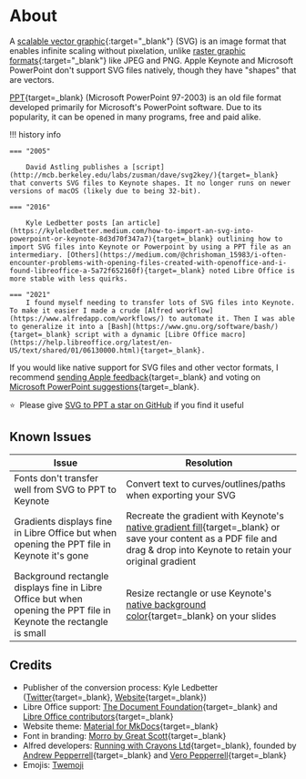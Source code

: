 # About

A [scalable vector graphic](https://en.wikipedia.org/wiki/Scalable_Vector_Graphics){:target="_blank"} (SVG) is an image format that enables infinite scaling without pixelation, unlike [raster graphic formats](https://en.wikipedia.org/wiki/Raster_graphics){:target="_blank"} like JPEG and PNG. Apple Keynote and Microsoft PowerPoint don't support SVG files natively, though they have "shapes" that are vectors.

[PPT](https://www.lifewire.com/ppt-file-2622187){target=_blank} (Microsoft PowerPoint 97-2003) is an old file format developed primarily for Microsoft's PowerPoint software. Due to its popularity, it can be opened in many programs, free and paid alike.

!!! history info

    === "2005"

        David Astling publishes a [script](http://mcb.berkeley.edu/labs/zusman/dave/svg2key/){target=_blank} that converts SVG files to Keynote shapes. It no longer runs on newer versions of macOS (likely due to being 32-bit).

    === "2016"

        Kyle Ledbetter posts [an article](https://kyleledbetter.medium.com/how-to-import-an-svg-into-powerpoint-or-keynote-8d3d70f347a7){target=_blank} outlining how to import SVG files into Keynote or Powerpoint by using a PPT file as an intermediary. [Others](https://medium.com/@chrishoman_15983/i-often-encounter-problems-with-opening-files-created-with-openoffice-and-i-found-libreoffice-a-5a72f652160f){target=_blank} noted Libre Office is more stable with less quirks.

    === "2021"
        I found myself needing to transfer lots of SVG files into Keynote. To make it easier I made a crude [Alfred workflow](https://www.alfredapp.com/workflows/) to automate it. Then I was able to generalize it into a [Bash](https://www.gnu.org/software/bash/){target=_blank} script with a dynamic [Libre Office macro](https://help.libreoffice.org/latest/en-US/text/shared/01/06130000.html){target=_blank}.

If you would like native support for SVG files and other vector formats, I recommend [sending Apple feedback](https://www.apple.com/feedback/keynote.html){target=_blank} and voting on [Microsoft PowerPoint suggestions](https://powerpoint.uservoice.com/){target=_blank}.

:star: &nbsp;Please give [SVG to PPT a star on GitHub](https://github.com/SVGtoPPT/svgtoppt/stargazers) if you find it useful

## Known Issues

| Issue | Resolution |
|--|--|
| Fonts don't transfer well from SVG to PPT to Keynote | Convert text to curves/outlines/paths when exporting your SVG |
| Gradients displays fine in Libre Office but when opening the PPT file in Keynote it's gone | Recreate the gradient with Keynote's [native gradient fill](https://support.apple.com/en-us/HT210063){target=_blank} or save your content as a PDF file and drag & drop into Keynote to retain your original gradient |
| Background rectangle displays fine in Libre Office but when opening the PPT file in Keynote the rectangle is small | Resize rectangle or use Keynote's [native background color](https://support.apple.com/en-us/HT211077){target=_blank} on your slides |  |  |

## Credits

- Publisher of the conversion process: Kyle Ledbetter ([Twitter](https://twitter.com/kyleledbetter){target=_blank}, [Website](https://kyleledbetter.com/){target=_blank})
- Libre Office support: [The Document Foundation](https://www.documentfoundation.org/){target=_blank} and [Libre Office contributors](https://www.libreoffice.org/community/community-map/){target=_blank}
- Website theme: [Material for MkDocs](https://squidfunk.github.io/mkdocs-material/){target=_blank}
- Font in branding: [Morro by Great Scott](https://www.greatscott.se/fonts/morro){target=_blank}
- Alfred developers: [Running with Crayons Ltd](http://runningwithcrayons.net/){target=_blank}, founded by [Andrew Pepperrell](https://twitter.com/preppeller){target=_blank} and [Vero Pepperrell](https://twitter.com/vero){target=_blank}
- Emojis: [Twemoji](https://twemoji.twitter.com/)
